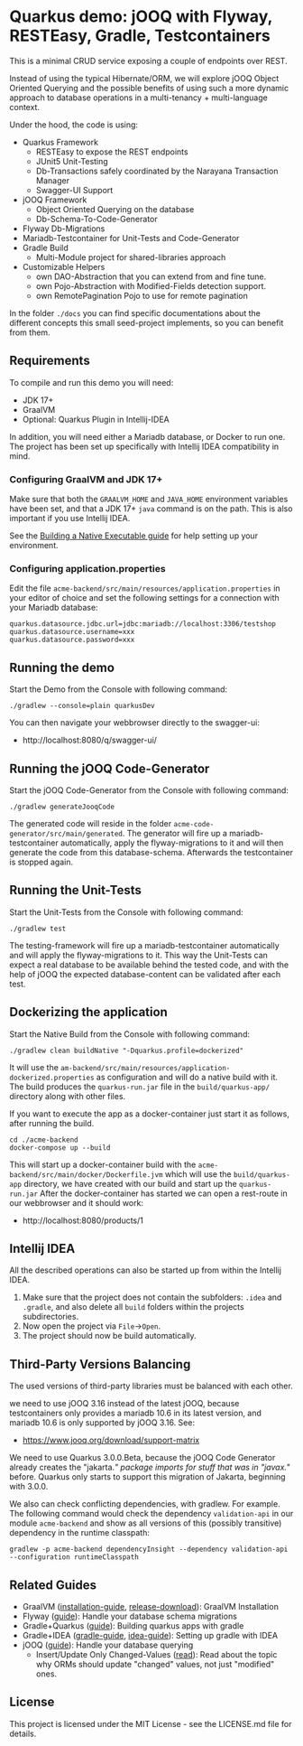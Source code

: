 # Quarkus demo: jOOQ with Flyway, RESTEasy, Gradle, Testcontainers

This is a minimal CRUD service exposing a couple of endpoints over REST. 

Instead of using the typical Hibernate/ORM, we will explore jOOQ Object Oriented Querying and the possible benefits of using such a more dynamic approach to database operations in a multi-tenancy + multi-language context.

Under the hood, the code is using:
- Quarkus Framework
  - RESTEasy to expose the REST endpoints
  - JUnit5 Unit-Testing
  - Db-Transactions safely coordinated by the Narayana Transaction Manager
  - Swagger-UI Support
- jOOQ Framework
  - Object Oriented Querying on the database
  - Db-Schema-To-Code-Generator
- Flyway Db-Migrations
- Mariadb-Testcontainer for Unit-Tests and Code-Generator
- Gradle Build
  - Multi-Module project for shared-libraries approach 
- Customizable Helpers
    - own DAO-Abstraction that you can extend from and fine tune.
    - own Pojo-Abstraction with Modified-Fields detection support.
    - own RemotePagination Pojo to use for remote pagination

In the folder `./docs` you can find specific documentations about the different concepts this small seed-project implements, so you can benefit from them.

## Requirements

To compile and run this demo you will need:

- JDK 17+
- GraalVM
- Optional: Quarkus Plugin in Intellij-IDEA

In addition, you will need either a Mariadb database, or Docker to run one.
The project has been set up specifically with Intellij IDEA compatibility in mind.

### Configuring GraalVM and JDK 17+

Make sure that both the `GRAALVM_HOME` and `JAVA_HOME` environment variables have
been set, and that a JDK 17+ `java` command is on the path. This is also important if you use Intellij IDEA.

See the [Building a Native Executable guide](https://quarkus.io/guides/building-native-image)
for help setting up your environment.

### Configuring application.properties

Edit the file `acme-backend/src/main/resources/application.properties` in your editor of choice and set the following settings for a connection with your Mariadb database:
```code
quarkus.datasource.jdbc.url=jdbc:mariadb://localhost:3306/testshop
quarkus.datasource.username=xxx
quarkus.datasource.password=xxx
```

## Running the demo

Start the Demo from the Console with following command:
```code
./gradlew --console=plain quarkusDev
```
You can then navigate your webbrowser directly to the swagger-ui:
- http://localhost:8080/q/swagger-ui/

## Running the jOOQ Code-Generator

Start the jOOQ Code-Generator from the Console with following command:
```code
./gradlew generateJooqCode
```
The generated code will reside in the folder `acme-code-generator/src/main/generated`. The generator will fire up a mariadb-testcontainer automatically, apply the flyway-migrations to it and will then generate the code from this database-schema. Afterwards the testcontainer is stopped again. 

## Running the Unit-Tests

Start the Unit-Tests from the Console with following command:
```code
./gradlew test
```
The testing-framework will fire up a mariadb-testcontainer automatically and will apply the flyway-migrations to it. 
This way the Unit-Tests can expect a real database to be available behind the tested code, and with the help of jOOQ the expected database-content can be validated after each test.

## Dockerizing the application

Start the Native Build from the Console with following command:
```shell script
./gradlew clean buildNative "-Dquarkus.profile=dockerized"
```
It will use the `am-backend/src/main/resources/application-dockerized.properties` as configuration and will do a native build with it. 
The build produces the `quarkus-run.jar` file in the `build/quarkus-app/` directory along with other files.

If you want to execute the app as a docker-container just start it as follows, after running the build.
```shell script
cd ./acme-backend
docker-compose up --build
```
This will start up a docker-container build with the `acme-backend/src/main/docker/Dockerfile.jvm` which will use the `build/quarkus-app` directory, we have created with our build and start up the `quarkus-run.jar`
After the docker-container has started we can open a rest-route in our webbrowser and it should work:
- http://localhost:8080/products/1

## Intellij IDEA

All the described operations can also be started up from within the Intellij IDEA.
1. Make sure that the project does not contain the subfolders: `.idea` and `.gradle`, and also delete all `build` folders within the projects subdirectories. 
2. Now open the project via `File`->`Open`.
3. The project should now be build automatically.

## Third-Party Versions Balancing

The used versions of third-party libraries must be balanced with each other. 

we need to use jOOQ 3.16 instead of the latest jOOQ, because testcontainers only provides a mariadb 10.6 in its latest version,
and mariadb 10.6 is only supported by jOOQ 3.16. See:
- https://www.jooq.org/download/support-matrix

We need to use Quarkus 3.0.0.Beta, because the jOOQ Code Generator already creates the "jakarta.*" package imports for stuff that was in "javax.*" before.
Quarkus only starts to support this migration of Jakarta, beginning with 3.0.0.

We also can check conflicting dependencies, with gradlew. For example. The following command would check the dependency `validation-api` in our module `acme-backend` and show as all versions of this (possibly transitive) dependency in the runtime classpath: 
```code
gradlew -p acme-backend dependencyInsight --dependency validation-api --configuration runtimeClasspath
```

## Related Guides
- GraalVM ([installation-guide](https://www.graalvm.org/latest/docs/getting-started/windows/), [release-download](https://github.com/graalvm/graalvm-ce-builds/releases)): GraalVM Installation
- Flyway ([guide](https://quarkus.io/guides/flyway)): Handle your database schema migrations
- Gradle+Quarkus ([guide](https://quarkus.io/guides/gradle-tooling)): Building quarkus apps with gradle
- Gradle+IDEA ([gradle-guide](https://docs.gradle.org/current/userguide/idea_plugin.html), [idea-guide](https://www.jetbrains.com/help/idea/work-with-gradle-projects.html#project_encodings)): Setting up gradle with IDEA
- jOOQ ([guide](https://www.jooq.org/doc/3.18/manual/)): Handle your database querying
    - Insert/Update Only Changed-Values ([read](https://blog.jooq.org/orms-should-update-changed-values-not-just-modified-ones/)): Read about the topic why ORMs should update "changed" values, not just "modified" ones.

## License

This project is licensed under the MIT License - see the LICENSE.md file for details.